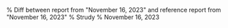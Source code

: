 % Diff between report from "November 16, 2023" and reference report from "November 16, 2023"
% Strudy
% November 16, 2023


